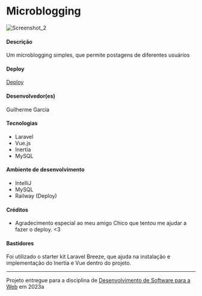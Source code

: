 # Microblogging
![Screenshot_2](https://github.com/elc1090/project3-guilherme/assets/86444781/507489e6-7211-41ae-ac74-58beff97f61b)


#### Descrição
Um microblogging simples, que permite postagens de diferentes usuários

#### Deploy
[Deploy](https://project3-guilherme-production.up.railway.app/)


#### Desenvolvedor(es)
Guilherme Garcia


#### Tecnologias
- Laravel
- Vue.js
- Inertia
- MySQL

#### Ambiente de desenvolvimento
- IntelliJ
- MySQL
- Railway (Deploy)

#### Créditos
- Agradecimento especial ao meu amigo Chico que tentou me ajudar a fazer o deploy. <3

#### Bastidores
Foi utilizado o starter kit Laravel Breeze, que ajuda na instalação e implementação do Inertia e Vue dentro do projeto.

---
Projeto entregue para a disciplina de [Desenvolvimento de Software para a Web](http://github.com/andreainfufsm/elc1090-2023a) em 2023a

